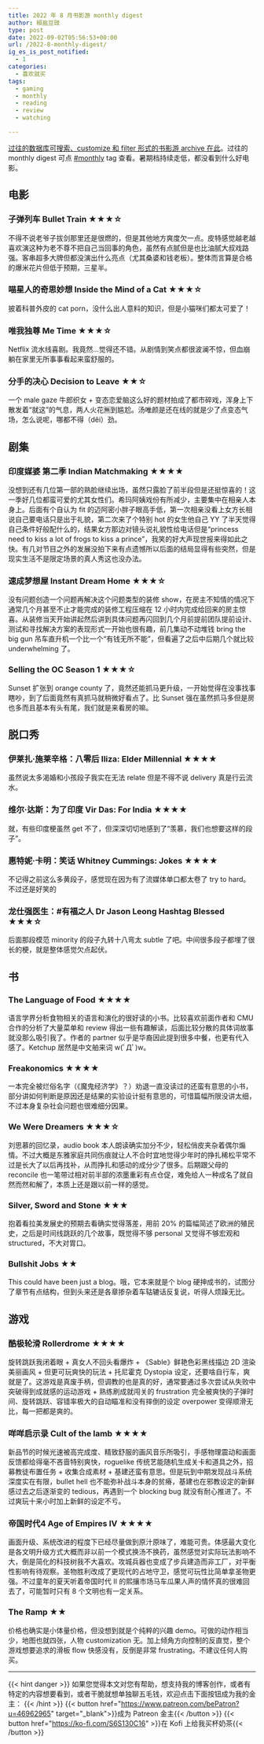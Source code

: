 ```yaml
---
title: 2022 年 8 月书影游 monthly digest
author: 椒盐豆豉
type: post
date: 2022-09-02T05:56:53+00:00
url: /2022-8-monthly-digest/
ig_es_is_post_notified:
  - 1
categories:
  - 喜欢就买
tags:
  - gaming
  - monthly
  - reading
  - review
  - watching

---
```

[过往的数据库可搜索、customize 和 filter 形式的书影游 archive 在此](https://www.notion.so/2485c762efe040b988531aaa3e45ad25)。过往的 monthly digest 可点 [#monthly](https://blog.douchi.space/tag/monthly/) tag 查看。暑期档持续走低，都没看到什么好电影。
<!--more-->

## 电影

### 子弹列车 Bullet Train ★★★☆

不得不说老爷子拔剑那里还是很燃的，但是其他地方爽度欠一点。皮特感觉越老越喜欢演这种为老不尊不把自己当回事的角色，虽然有点腻但是也比油腻大叔戏路强。客串超多大牌但都没演出什么亮点（尤其桑婆和钱老板）。整体而言算是合格的爆米花片但低于预期，三星半。

### 喵星人的奇思妙想 Inside the Mind of a Cat ★★★☆

披着科普外皮的 cat porn，没什么出人意料的知识，但是小猫咪们都太可爱了！

### 唯我独尊 Me Time ★★★☆

Netflix 流水线喜剧。我竟然…觉得还不错。从剧情到笑点都很波澜不惊，但血崩躺在家里无所事事看起来蛮舒服的。

### 分手的决心 Decision to Leave ★★☆

一个 male gaze 牛郎织女 + 变态恋爱脑这么好的题材拍成了都市碎戏，浑身上下散发着“就这”的气息，两人火花🈚️到尴尬。汤唯颜是还在线的就是少了点变态气场，怎么说呢，哪都不得（dêi）劲。

## 剧集

### 印度媒婆 第二季 Indian Matchmaking ★★★★

没想到还有几位第一部的熟脸继续出场，虽然只露脸了前半段但是还挺惊喜的！这一季好几位都蛮可爱的尤其女性们。希玛阿姨戏份有所减少，主要集中在相亲人本身上。后面有个自认为 fit 的迈阿密小胖子眼高手低，第一次相亲没看上女方长相说自己要电话只是出于礼貌，第二次来了个特别 hot 的女生他自己 YY 了半天觉得自己条件好般配什么的，结果女方那边对镜头说礼貌性给电话但是“princess need to kiss a lot of frogs to kiss a prince”，我笑的好大声现世报来得如此之快。有几对节目之外的发展没拍下来有点遗憾所以后面的结局显得有些突然，但是现实生活不是限定场景的真人秀这也没办法。

### 速成梦想屋 Instant Dream Home ★★★☆

没有问题创造一个问题再解决这个问题类型的装修 show，在房主不知情的情况下通常几个月甚至不止才能完成的装修工程压缩在 12 小时内完成给回来的房主惊喜。从装修当天开始讲起然后讲到具体问题再闪回到几个月前提前团队提前设计、测试和寻找解决方案的表现形式一开始也很有趣，前几集动不动堆钱 bring the big gun 吊车直升机一个比一个“有钱无所不能”，但看遍了之后中后期几个就比较 underwhelming 了。

### Selling the OC Season 1 ★★★☆

Sunset 扩张到 orange county 了，竟然还能抓马更升级，一开始觉得在没事找事瞎吵，到了后面竟然有真抓马就稍微好看点了。比 Sunset 强在虽然抓马多但是房也多而且基本有头有尾，我们就是来看房的嘛。

## 脱口秀

### 伊莱扎·施莱辛格：八零后 Iliza: Elder Millennial ★★★★

虽然说太多渴婚和小孩段子我实在无法 relate 但是不得不说 delivery 真是行云流水。

### 维尔·达斯：为了印度 Vir Das: For India ★★★★

就，有些印度梗虽然 get 不了，但深深切切地感到了“羡慕，我们也想要这样的段子”。

### 惠特妮·卡明：笑话 Whitney Cummings: Jokes ★★★★

不记得之前这么多黄段子，感觉现在因为有了流媒体单口都太卷了 try to hard。不过还是好笑的

### 龙仕强医生：#有福之人 Dr Jason Leong Hashtag Blessed ★★★☆

后面那段模范 minority 的段子九转十八弯太 subtle 了吧。中间很多段子都埋了很长的梗，就是整体感觉欠点起伏。

## 书

### The Language of Food ★★★★

语言学界分析食物相关的语言和演化的很好读的小书。比较喜欢前面作者和 CMU 合作的分析了大量菜单和 review 得出一些有趣解读，后面比较分散的具体词故事就没那么吸引我了。作者的 partner 似乎是华裔因此提到很多中餐，也更有代入感了。Ketchup 居然是中文舶来词 w(ﾟДﾟ)w。

### Freakonomics ★★★★

一本完全被烂俗名字（《魔鬼经济学》？）劝退一直没读过的还蛮有意思的小书，部分讲如何判断是原因还是结果的实验设计挺有意思的，可惜篇幅所限没讲太细，不过本身复杂社会问题也很难细分因果。

### We Were Dreamers ★★★☆

刘思慕的回忆录，audio book 本人朗读确实加分不少，轻松俏皮夹杂着偶尔煽情。不过大概是东雅家庭共同伤痕就让人不合时宜地觉得少年时的挣扎稀松平常不过是长大了以后再找补，从而挣扎和感动的成分少了很多。后期跟父母的 reconcile 也一笔带过相对前半部的浓墨重彩有点仓促，难免给人一种成名了就自然而然和解了，本质上还是跟以前一样的感觉。

### Silver, Sword and Stone ★★★

抱着看拉美发展史的预期去看确实觉得落差，用前 20% 的篇幅简述了欧洲的殖民史，之后是时间线跳跃的几个故事，既觉得不够 personal 又觉得不够宏观和 structured，不大对胃口。

### Bullshit Jobs ★★

This could have been just a blog。哦，它本来就是个 blog 硬抻成书的，试图分了章节有点结构，但到头来还是各章掺杂着车轱辘话反复说，听得人烦躁无比。

## 游戏

### 酷极轮滑 Rollerdrome ★★★★

旋转跳跃我闭着眼 + 真女人不回头看爆炸 + 《Sable》鲜艳色彩黑线描边 2D 渲染美丽画风 + 但更可玩爽快的玩法 + 托尼霍克 Dystopia 设定，还要啥自行车，爽就是了。这游戏是真废手柄，但调教的也是真的好，通常要通过多次尝试从失败中突破得到成就感的运动游戏 + 熟练刷成就闯关的 frustration 完全被爽快的子弹时间、旋转跳跃、容错率极大的自动瞄准和没有摔倒的设定 overpower 变得顺滑无比，每一把都是爽的。

### 咩咩启示录 Cult of the lamb ★★★★

新品节的时候光速被高完成度、精致舒服的画风音乐所吸引，手感物理震动和画面反馈都给得毫不吝啬特别爽快，roguelike 传统艺能随机生成关卡和道具之外，招募教徒布置任务 + 收集合成素材 + 基建还蛮有意思。但是玩到中期发现战斗系统深度实在有限，bullet hell 也不能弥补战斗本身的贫瘠，基建也在邪教设定的新鲜感过去之后逐渐变的 tedious，再遇到一个 blocking bug 就没有耐心推进了。不过爽玩十来小时加上新鲜的设定不亏。

### 帝国时代4 Age of Empires IV ★★★★

画面升级、系统改进的程度下已经尽量做到原汁原味了，难能可贵。体感最大变化是各文明升级方式大概而非以前一个模式换汤不换药，虽然感觉对实际玩法影响不大，倒是简化的科技树我不大喜欢。攻城兵器也变成了步兵建造而非工厂，对平衡性影响有待观察。圣物胜利改成了更现代的占地守卫，感觉可玩性比简单拿圣物更强。不过童年的夏天听着帝国时代 II 的熙攘市场马车瓜果人声的情怀真的很难回去了，可能暂时只有 8 个文明也有一定关系。

### The Ramp ★★

价格也确实是小体量价格，但没想到就是个纯粹的兴趣 demo。可做的动作相当少，地图也就四张，人物 customization 无。加上倾角方向控制的反直觉，整个游戏想要追求的滑板 flow 快感没有，反倒是非常 frustrating。不建议任何人购买。

---
{{< hint danger >}}
如果您觉得本文对您有帮助，想支持我的博客创作，或者有特定的内容想要看到，或者干脆就想单独聊五毛钱，欢迎点击下面按钮成为我的金主：
{{< /hint >}}
{{< button href="https://www.patreon.com/bePatron?u=46962965" target="_blank">}}成为 Patreon 金主{{< /button >}}
{{< button href="https://ko-fi.com/S6S130C16" >}}在 Kofi 上给我买杯奶茶{{< /button >}}